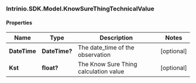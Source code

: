 ### Intrinio.SDK.Model.KnowSureThingTechnicalValue
#### Properties

Name | Type | Description | Notes
------------ | ------------- | ------------- | -------------
**DateTime** | **DateTime?** | The date_time of the observation | [optional] 
**Kst** | **float?** | The Know Sure Thing calculation value | [optional] 

